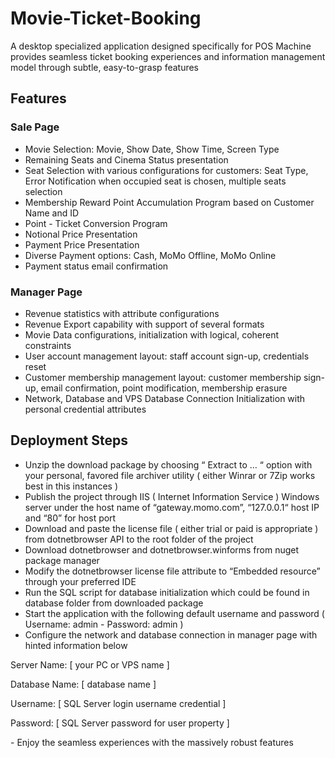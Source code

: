 # Movie-Ticket-Booking
A desktop specialized application designed specifically for POS Machine provides seamless ticket booking experiences and information management model through subtle, easy-to-grasp features

## Features
### Sale Page
- Movie Selection: Movie, Show Date, Show Time, Screen Type
- Remaining Seats and Cinema Status presentation
- Seat Selection with various configurations for customers: Seat Type, Error Notification when occupied seat is chosen, multiple seats selection
- Membership Reward Point Accumulation Program based on Customer Name and ID
- Point - Ticket Conversion Program
- Notional Price Presentation
- Payment Price Presentation
- Diverse Payment options: Cash, MoMo Offline, MoMo Online
- Payment status email confirmation
### Manager Page
- Revenue statistics with attribute configurations
- Revenue Export capability with support of several formats
- Movie Data configurations, initialization with logical, coherent constraints
- User account management layout: staff account sign-up, credentials reset
- Customer membership management layout: customer membership sign-up, email confirmation, point modification, membership erasure
- Network, Database and VPS Database Connection Initialization with personal credential attributes
## Deployment Steps
- Unzip the download package by choosing “ Extract to … “ option with your personal, favored file archiver utility ( either Winrar or 7Zip works best in this instances )
- Publish the project through IIS ( Internet Information Service ) Windows server under the host name of “gateway.momo.com”, “127.0.0.1“ host IP and “80” for host port
- Download and paste the license file ( either trial or paid is appropriate ) from dotnetbrowser API to the root folder of the project
- Download dotnetbrowser and dotnetbrowser.winforms from nuget package manager
- Modify the dotnetbrowser license file attribute to “Embedded resource” through your preferred IDE
- Run the SQL script for database initialization which could be found in database folder from downloaded package
- Start the application with the following default username and password ( Username: admin - Password: admin )
- Configure the network and database connection in manager page with hinted information below
<p> Server Name: [ your PC or VPS name ] </p>
<p> Database Name: [ database name ] </p>
<p> Username: [ SQL Server login username credential ] </p>
<p> Password: [ SQL Server password for user property ] </p>
- Enjoy the seamless experiences with the massively robust features 
